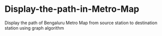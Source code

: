 # Display-the-path-in-Metro-Map
Display the path of Bengaluru Metro Map from source station to destination station using graph algorithm

